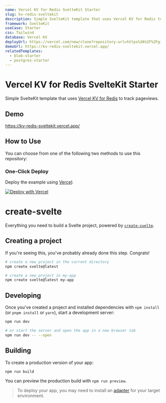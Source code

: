 ```yaml
---
name: Vercel KV for Redis SvelteKit Starter
slug: kv-redis-sveltekit
description: Simple SvelteKit template that uses Vercel KV for Redis to track pageviews.
framework: SvelteKit
useCase: Starter
css: Tailwind
database: Vercel KV
deployUrl: https://vercel.com/new/clone?repository-url=https%3A%2F%2Fgithub.com%2Fvercel%2Fexamples%2Ftree%2Fmain%2Fstorage%2Fkv-redis-sveltekit&project-name=kv-redis-sveltekit&repository-name=kv-redis-sveltekit&demo-title=Vercel%20KV%20for%20Redis%20SvelteKit%20Starter&demo-description=Simple%20Svelte%20template%20that%20uses%20Vercel%20KV%20for%20Redis%20to%20track%20pageviews.&demo-url=https%3A%2F%2Fkv-redis-sveltekit.vercel.app%2F&demo-image=https%3A%2F%2Fkv-redis-sveltekit.vercel.app%2Fopengraph-image.png&stores=%5B%7B"type"%3A"kv"%7D%5D
demoUrl: https://kv-redis-sveltekit.vercel.app/
relatedTemplates:
  - blob-starter
  - postgres-starter
---
```


# Vercel KV for Redis SvelteKit Starter

Simple SvelteKit template that uses [Vercel KV for Redis](https://vercel.com/kv) to track pageviews.

## Demo

https://kv-redis-sveltekit.vercel.app/

## How to Use

You can choose from one of the following two methods to use this repository:

### One-Click Deploy

Deploy the example using [Vercel](https://vercel.com?utm_source=github&utm_medium=readme&utm_campaign=vercel-examples):

[![Deploy with Vercel](https://vercel.com/button)](https://vercel.com/new/clone?repository-url=https%3A%2F%2Fgithub.com%2Fvercel%2Fexamples%2Ftree%2Fmain%2Fstorage%2Fkv-redis-sveltekit&project-name=kv-redis-sveltekit&repository-name=kv-redis-sveltekit&demo-title=Vercel%20KV%20for%20Redis%20Svelte%20Starter&demo-description=Simple%20SvelteKit%20template%20that%20uses%20Vercel%20KV%20for%20Redis%20to%20track%20pageviews.&demo-url=https%3A%2F%2Fkv-redis-sveltekit.vercel.app%2F&demo-image=https%3A%2F%2Fkv-redis-sveltekit.vercel.app%2Fopengraph-image.png&stores=%5B%7B"type"%3A"kv"%7D%5D)

# create-svelte

Everything you need to build a Svelte project, powered by [`create-svelte`](https://github.com/sveltejs/kit/tree/master/packages/create-svelte).

## Creating a project

If you're seeing this, you've probably already done this step. Congrats!

```bash
# create a new project in the current directory
npm create svelte@latest

# create a new project in my-app
npm create svelte@latest my-app
```

## Developing

Once you've created a project and installed dependencies with `npm install` (or `pnpm install` or `yarn`), start a development server:

```bash
npm run dev

# or start the server and open the app in a new browser tab
npm run dev -- --open
```

## Building

To create a production version of your app:

```bash
npm run build
```

You can preview the production build with `npm run preview`.

> To deploy your app, you may need to install an [adapter](https://kit.svelte.dev/docs/adapters) for your target environment.
